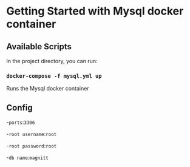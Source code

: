 # Getting Started with Mysql docker container

## Available Scripts

In the project directory, you can run:

### `docker-compose -f mysql.yml up`

Runs the Mysql docker container

## Config

-`ports`:`3306`

-`root username`:`root`

-`root password`:`root`

-`db name`:`magnitt`

